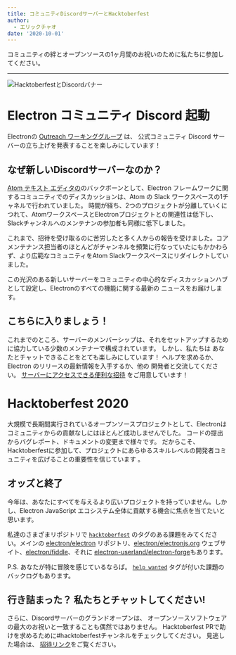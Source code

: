 ```yaml
---
title: コミュニティDiscordサーバーとHacktoberfest
author:
  - エリックチャオ
date: '2020-10-01'
---
```


コミュニティの絆とオープンソースの1ヶ月間のお祝いのために私たちに参加してください。

---

![HacktoberfestとDiscordバナー](https://user-images.githubusercontent.com/16010076/94834005-add7b380-03c4-11eb-8dfc-af5e3972fa53.png)


# Electron コミュニティ Discord 起動
Electronの [Outreach ワーキンググループ](https://github.com/electron/governance/tree/master/wg-outreach) は、 公式コミュニティ Discord サーバーの立ち上げを発表することを楽しみにしています！

## なぜ新しいDiscordサーバーなのか？
[Atom テキスト エディタの](https://atom.io/)のバックボーンとして、Electron フレームワークに関するコミュニティでのディスカッションは、Atom の Slack ワークスペースの1チャネルで行われていました。 時間が経ち、2つのプロジェクトが分離していくにつれて、AtomワークスペースとElectronプロジェクトとの関連性は低下し、Slackチャンネルへのメンテナンの参加者も同様に低下しました。

これまで、招待を受け取るのに苦労したと多く人からの報告を受けました。コアメンテナンス担当者のほとんどがチャンネルを頻繁に行なっていたにもかかわらず、より広範なコミュニティをAtom Slackワークスペースにリダイレクトしていました。

この光沢のある新しいサーバーをコミュニティの中心的なディスカッションハブとして設定し、Electronのすべての機能に関する最新の ニュースをお届けします。

## こちらに入りましょう！
これまでのところ、サーバーのメンバーシップは、それをセットアップするために協力している少数のメンテナーで構成されています。 しかし、私たちは あなたとチャットできることをとても楽しみにしています！ ヘルプを求めるか、Electron のリリースの最新情報を入手するか、他の 開発者と交流してください。 [サーバーにアクセスできる便利な招待](https://discord.gg/H6uTh7m) をご用意しています！

# Hacktoberfest 2020
大規模で長期間実行されているオープンソースプロジェクトとして、Electronはコミュニティからの貢献なしにはほとんど成功しませんでした。 コードの提出からバグレポート、ドキュメントの変更まで様々です。 だからこそ、Hacktoberfestに参加して、プロジェクトにあらゆるスキルレベルの開発者コミュニティを広げることの重要性を信じています 。

## オッズと終了
今年は、あなたにすべてを与えるより広いプロジェクトを持っていません。しかし、Electron JavaScript エコシステム全体に貢献する機会に焦点を当てたいと思います。

私達のさまざまリポジトリで [`hacktoberfest`](https://github.com/search?q=is%3Aissue+is%3Aopen+label%3Ahacktoberfest+org%3Aelectron+org%3Aelectron-userland) のタグのある課題をみてください。メインの [electron/electron](https://github.com/electron/electron/issues?q=is%3Aopen+is%3Aissue+label%3A%22hacktoberfest%22+) リポジトリ、[electron/electronjs.org](https://github.com/electron/electronjs.org/issues?q=is%3Aopen+is%3Aissue+label%3A%22hacktoberfest%22+) ウェブサイト、[electron/fiddle](https://github.com/electron/fiddle/issues?q=is%3Aopen+is%3Aissue+label%3A%22hacktoberfest%22+)、それに [electron-userland/electron-forge](https://github.com/electron-userland/electron-forge/issues?q=is%3Aopen+is%3Aissue+label%3A%22hacktoberfest%22+)もあります。

P.S. あなたが特に冒険を感じているならば。 [`help wanted`](https://github.com/search?q=is%3Aissue+is%3Aopen+label%3A%22help+wanted%22+org%3Aelectron+org%3Aelectron-userland) タグが付いた課題のバックログもあります。

## 行き詰まった？ 私たちとチャットしてください!
さらに、Discordサーバーのグランドオープンは、 オープンソースソフトウェアの最大のお祝いと一致することも偶然ではありません。 Hacktoberfest PRで助けを求めるために#hacktoberfestチャンネルをチェックしてください。 見逃した場合は、 [招待リンク](https://discord.gg/H6uTh7m)をご覧ください。
